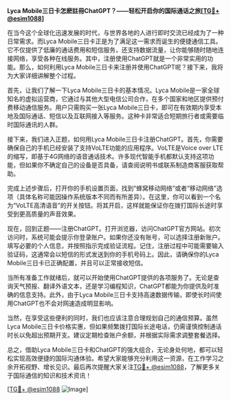 **Lyca Mobile三日卡怎麽註冊ChatGPT？——轻松开启你的国际通话之旅[[TG💪+ @esim1088](https://t.me/s/esim1088)]**

在当今这个全球化迅速发展的时代，与世界各地的人进行即时交流已经成为了一种日常需求。而Lyca Mobile三日卡正是为了满足这一需求而诞生的便捷通信工具。它不仅提供了低廉的通话费用和短信服务，还支持数据流量，让你能够随时随地连接网络，享受各种在线服务。其中，注册使用ChatGPT就是一个非常实用的功能。那么，如何利用Lyca Mobile三日卡来注册并使用ChatGPT呢？接下来，我将为大家详细讲解整个过程。

首先，让我们了解一下Lyca Mobile三日卡的基本情况。Lyca Mobile是一家全球知名的虚拟运营商，它通过与其他大型电信公司合作，在多个国家和地区提供预付费移动通信服务。用户只需购买一张Lyca Mobile三日卡，即可在有效期内享受本地及国际通话、短信以及互联网接入等服务。这种卡非常适合短期旅行者或需要临时国际通讯的人群。

接下来，我们进入正题，如何用Lyca Mobile三日卡注册ChatGPT。首先，你需要确保自己的手机已经安装了支持VoLTE功能的应用程序。VoLTE是Voice over LTE的缩写，即基于4G网络的语音通话技术。许多现代智能手机都默认支持这项功能，但如果你不确定自己的设备是否具备，请查阅说明书或联系制造商客服获取帮助。

完成上述步骤后，打开你的手机设置页面，找到“蜂窝移动网络”或者“移动网络”选项（具体名称可能因操作系统版本不同而有所差异）。在这里，你可以看到一个名为“VoLTE高清语音”的开关按钮。将其开启，这样就能保证你在拨打国际长途时享受到更高质量的声音效果。

现在，回到正题——注册ChatGPT。打开浏览器，访问ChatGPT官方网站。初次访问时，系统可能会提示你登录账户。如果你还没有账号，可以选择注册新账户。填写必要的个人信息，并按照指示完成验证流程。记住，注册过程中可能需要输入验证码，这通常会以短信的形式发送到你的手机号码上。因此，请确保你的Lyca Mobile三日卡已正确配置，并且可以正常接收短信。

当所有准备工作就绪后，就可以开始使用ChatGPT提供的各项服务了。无论是查询天气预报、翻译外语文本，还是学习编程知识，ChatGPT都能为你提供及时准确的信息支持。此外，由于Lyca Mobile三日卡支持高速数据传输，即使长时间使用ChatGPT也不会对网速造成明显影响。

当然，在享受这些便利的同时，我们也应该注意合理规划自己的通信预算。虽然Lyca Mobile三日卡价格实惠，但如果频繁拨打国际长途电话，仍需谨慎控制通话时长以免超出预期开支。建议定期检查账户余额，并根据实际需求调整套餐选择。

总之，借助Lyca Mobile三日卡和ChatGPT的强大组合，无论身处何地，都可以轻松实现高效便捷的国际沟通体验。希望大家能够充分利用这一资源，在工作学习之余开拓视野、增长见识。最后再次提醒大家关注[TG💪+ @esim1088](https://t.me/s/esim1088)，了解更多关于国际通信的知识和技术资讯！

[[TG💪+ @esim1088](https://t.me/s/esim1088) ![Image](https://i.postimg.cc/4NQfJmqS/Snipaste-2025-05-13-00-14-12.png)]